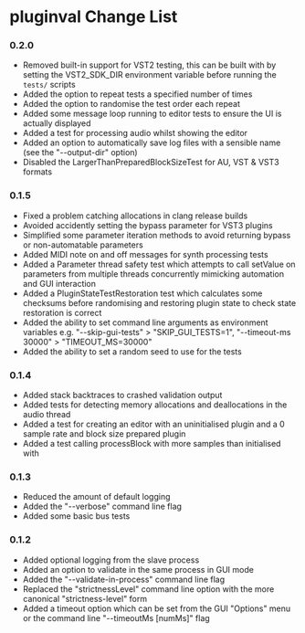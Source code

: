 # pluginval Change List

### 0.2.0
  - Removed built-in support for VST2 testing, this can be built with by setting the VST2_SDK_DIR environment variable before running the `tests/` scripts
  - Added the option to repeat tests a specified number of times
  - Added the option to randomise the test order each repeat
  - Added some message loop running to editor tests to ensure the UI is actually displayed
  - Added a test for processing audio whilst showing the editor
  - Added an option to automatically save log files with a sensible name (see the "--output-dir" option)
  - Disabled the LargerThanPreparedBlockSizeTest for AU, VST & VST3 formats

### 0.1.5
  - Fixed a problem catching allocations in clang release builds
  - Avoided accidently setting the bypass parameter for VST3 plugins
  - Simplified some parameter iteration methods to avoid returning bypass or non-automatable parameters
  - Added MIDI note on and off messages for synth processing tests
  - Added a Parameter thread safety test which attempts to call setValue on parameters from multiple threads concurrently mimicking automation and GUI interaction
  - Added a PluginStateTestRestoration test which calculates some checksums before randomising and restoring plugin state to check state restoration is correct
  - Added the ability to set command line arguments as environment variables e.g. "--skip-gui-tests" > "SKIP_GUI_TESTS=1", "--timeout-ms 30000" > "TIMEOUT_MS=30000"
  - Added the ability to set a random seed to use for the tests

### 0.1.4
  - Added stack backtraces to crashed validation output
  - Added tests for detecting memory allocations and deallocations in the audio thread
  - Added a test for creating an editor with an uninitialised plugin and a 0 sample rate and block size prepared plugin
  - Added a test calling processBlock with more samples than initialised with

### 0.1.3
  - Reduced the amount of default logging
  - Added the "--verbose" command line flag
  - Added some basic bus tests

### 0.1.2
  - Added optional logging from the slave process
  - Added an option to validate in the same process in GUI mode
  - Added the "--validate-in-process" command line flag
  - Replaced the "strictnessLevel" command line option with the more canonical "strictness-level" form
  - Added a timeout option which can be set from the GUI "Options" menu or the command line "--timeoutMs [numMs]" flag
